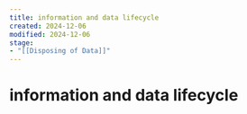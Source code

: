 ```yaml
---
title: information and data lifecycle
created: 2024-12-06
modified: 2024-12-06
stage:
- "[[Disposing of Data]]"
---
```

# information and data lifecycle

